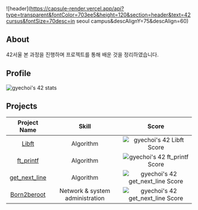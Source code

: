 ![header](https://capsule-render.vercel.app/api?type=transparent&fontColor=703ee5&height=120&section=header&text=42cursus&fontSize=70desc=in seoul campus&descAlignY=75&descAlign=60)

## About

42서울 본 과정을 진행하며 프로젝트를 통해 배운 것을 정리하였습니다.

## Profile

![gyechoi's 42 stats](https://badge42.vercel.app/api/v2/clg4nlglu005408lb4d1pxbkq/stats?cursusId=21&coalitionId=85)

## Projects

|Project Name |Skill |Score |
|:---:        |:---: |:---:	|
|[Libft](https://github.com/Gyeongsu1997/42cursus/tree/main/Libft) |Algorithm |![gyechoi's 42 Libft Score](https://badge42.vercel.app/api/v2/clg4nlglu005408lb4d1pxbkq/project/3024476) |
|[ft_printf](https://github.com/Gyeongsu1997/42cursus/tree/main/ft_printf) |Algorithm |![gyechoi's 42 ft_printf Score](https://badge42.vercel.app/api/v2/clg4nlglu005408lb4d1pxbkq/project/3033503) |
|[get_next_line](https://github.com/Gyeongsu1997/42cursus/tree/main/get_next_line)		|Algorithm |![gyechoi's 42 get_next_line Score](https://badge42.vercel.app/api/v2/clg4nlglu005408lb4d1pxbkq/project/3033502) |
|[Born2beroot](https://github.com/Gyeongsu1997/42cursus/tree/main/get_next_line)		|Network & system administration |![gyechoi's 42 get_next_line Score](https://badge42.vercel.app/api/v2/clg4nlglu005408lb4d1pxbkq/project/3033502) |
